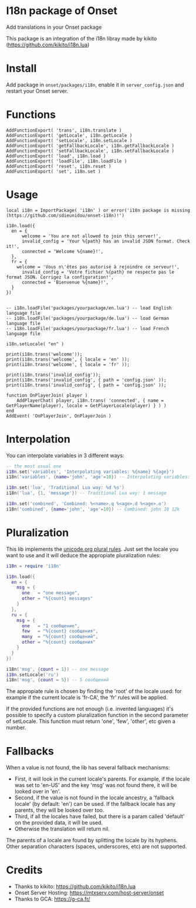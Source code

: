 # I18n package of Onset

Add translations in your Onset package

This package is an integration of the i18n libray made by kikito (https://github.com/kikito/i18n.lua)

# Install

Add package in `onset/packages/i18n`, enable it in `server_config.json` and restart your Onset server.

# Functions

```
AddFunctionExport( 'trans', i18n.translate )
AddFunctionExport( 'getLocale', i18n.getLocale )
AddFunctionExport( 'setLocale', i18n.setLocale )
AddFunctionExport( 'getFallbackLocale', i18n.getFallbackLocale )
AddFunctionExport( 'setFallbackLocale', i18n.setFallbackLocale )
AddFunctionExport( 'load', i18n.load )
AddFunctionExport( 'loadFile', i18n.loadFile )
AddFunctionExport( 'reset', i18n.reset )
AddFunctionExport( 'set', i18n.set )
```

# Usage

```
local i18n = ImportPackage( 'i18n' ) or error('i18n package is missing (https://github.com/sdieunidou/onset-i18n)!')

i18n.load({
  en = {
	  welcome = 'You are not allowed to join this server!',
	  invalid_config = 'Your %{path} has an invalid JSON format. Check it!',
	  connected = 'Welcome %{name}!',
  },
  fr = {
    welcome = 'Vous n\'êtes pas autorisé à rejoindre ce serveur!',
	  invalid_config = 'Votre fichier %{path} ne respecte pas le format JSON. Corrigez la configuration!',
	  connected = 'Bienvenue %{name}!',
  }
})


-- i18n.loadFile('packages/yourpackage/en.lua') -- load English language file
-- i18n.loadFile('packages/yourpackage/de.lua') -- load German language file
-- i18n.loadFile('packages/yourpackage/fr.lua') -- load French language file

i18n.setLocale( "en" )

print(i18n.trans('welcome'));
print(i18n.trans('welcome', { locale = 'en' ));
print(i18n.trans('welcome', { locale = 'fr' ));

print(i18n.trans('invalid_config'));
print(i18n.trans('invalid_config', { path = 'config.json' ));
print(i18n.trans('invalid_config', { path = 'config.json' ));

function OnPlayerJoin( player )
    AddPlayerChat( player, i18n.trans( 'connected', { name = GetPlayerName(player), locale = GetPlayerLocale(player) } ) )
end
AddEvent( 'OnPlayerJoin', OnPlayerJoin )
```


Interpolation
=============

You can interpolate variables in 3 different ways:

``` lua
-- the most usual one
i18n.set('variables', 'Interpolating variables: %{name} %{age}')
i18n('variables', {name='john', 'age'=10}) -- Interpolating variables: john 10

i18n.set('lua', 'Traditional Lua way: %d %s')
i18n('lua', {1, 'message'}) -- Traditional Lua way: 1 message

i18n.set('combined', 'Combined: %<name>.q %<age>.d %<age>.o')
i18n('combined', {name='john', 'age'=10}) -- Combined: john 10 12k
```



Pluralization
=============

This lib implements the [unicode.org plural rules](http://cldr.unicode.org/index/cldr-spec/plural-rules). Just set the locale you want to use and it will deduce the appropiate pluralization rules:

``` lua
i18n = require 'i18n'

i18n.load({
  en = {
    msg = {
      one   = "one message",
      other = "%{count} messages"
    }
  },
  ru = {
    msg = {
      one   = "1 сообщение",
      few   = "%{count} сообщения",
      many  = "%{count} сообщений",
      other = "%{count} сообщения"
    }
  }
})

i18n('msg', {count = 1}) -- one message
i18n.setLocale('ru')
i18n('msg', {count = 5}) -- 5 сообщений
```

The appropiate rule is chosen by finding the 'root' of the locale used: for example if the current locale is 'fr-CA', the 'fr' rules will be applied.

If the provided functions are not enough (i.e. invented languages) it's possible to specify a custom pluralization function in the second parameter of setLocale. This function must return 'one', 'few', 'other', etc given a number.

Fallbacks
=========

When a value is not found, the lib has several fallback mechanisms:

* First, it will look in the current locale's parents. For example, if the locale was set to 'en-US' and the key 'msg' was not found there, it will be looked over in 'en'.
* Second, if the value is not found in the locale ancestry, a 'fallback locale' (by default: 'en') can be used. If the fallback locale has any parents, they will be looked over too.
* Third, if all the locales have failed, but there is a param called 'default' on the provided data, it will be used.
* Otherwise the translation will return nil.

The parents of a locale are found by splitting the locale by its hyphens. Other separation characters (spaces, underscores, etc) are not supported.

#  Credits

* Thanks to kikito: https://github.com/kikito/i18n.lua
* Onset Server Hosting: https://mtxserv.com/host-server/onset
* Thanks to GCA: https://g-ca.fr/
